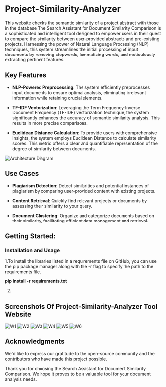 # Project-Similarity-Analyzer
This website checks the semantic similarity of a project abstract with those in the database
The Search Assistant for Document Similarity Comparison is a sophisticated and intelligent tool designed to empower users in their quest to compare the similarity between user-provided abstracts and pre-existing projects. Harnessing the power of Natural Language Processing (NLP) techniques, this system streamlines the initial processing of input documents by removing stopwords, lemmatizing words, and meticulously extracting pertinent features.

## Key Features

- **NLP-Powered Preprocessing**: The system efficiently preprocesses input documents to ensure optimal analysis, eliminating irrelevant information while retaining crucial elements.

- **TF-IDF Vectorization**: Leveraging the Term Frequency-Inverse Document Frequency (TF-IDF) vectorization technique, the system significantly enhances the accuracy of semantic similarity analysis. This results in more precise comparisons.

- **Euclidean Distance Calculation**: To provide users with comprehensive insights, the system employs Euclidean Distance to calculate similarity scores. This metric offers a clear and quantifiable representation of the degree of similarity between documents.

![Architecture Diagram](https://github.com/christo357/Project-Similarity-Analyzer/assets/135303148/0cafb30a-d271-4ad1-9ff6-0ea4e30b3e82)

## Use Cases

- **Plagiarism Detection**: Detect similarities and potential instances of plagiarism by comparing user-provided content with existing projects.

- **Content Retrieval**: Quickly find relevant projects or documents by assessing their similarity to your query.

- **Document Clustering**: Organize and categorize documents based on their similarity, facilitating efficient data management and retrieval.

## Getting Started:
### Installation and Usage

1.To install the libraries listed in a requirements file on GitHub, you can use the pip package manager along with the -r flag to specify the path to the requirements file.

**pip install -r requirements.txt**

2.


## Screenshots Of Project-Similarity-Analyzer Tool Website

![W1](https://github.com/christo357/Project-Similarity-Analyzer/assets/135303148/64cd05fe-2b39-451f-952b-134e80906091)
![W2](https://github.com/christo357/Project-Similarity-Analyzer/assets/135303148/7950ca87-d3f0-4da2-9596-f03b415a5424)
![W3](https://github.com/christo357/Project-Similarity-Analyzer/assets/135303148/e625b524-1c15-4760-a0ce-d6fd945203b1)
![W4](https://github.com/christo357/Project-Similarity-Analyzer/assets/135303148/21f86b51-d83b-40d7-be95-0ba3bfcfa461)
![W5](https://github.com/christo357/Project-Similarity-Analyzer/assets/135303148/2d734af9-c5b3-492f-9752-cd74d38902f6)
![W6](https://github.com/christo357/Project-Similarity-Analyzer/assets/135303148/21d38562-76c0-488a-87b6-98b95d806160)


## Acknowledgments

We'd like to express our gratitude to the open-source community and the contributors who have made this project possible.

Thank you for choosing the Search Assistant for Document Similarity Comparison. We hope it proves to be a valuable tool for your document analysis needs.
